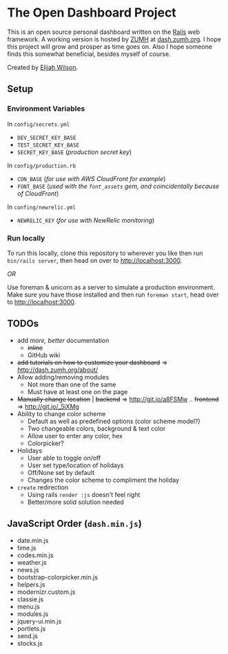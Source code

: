 # The Open Dashboard Project

This is an open source personal dashboard written on the [Rails](http://rubyonrails.org) web framework. A working version is hosted by [ZUMH](http://zumh.org) at [dash.zumh.org](http://dash.zumh.org). I hope this project will grow and prosper as time goes on. Also I hope someone finds this somewhat beneficial, besides myself of course.

Created by [Elijah Wilson](http://elijahwilson.me).

## Setup

### Environment Variables
In `config/secrets.yml`
- `DEV_SECRET_KEY_BASE`
- `TEST_SECRET_KEY_BASE`
- `SECRET_KEY_BASE` (_production secret key_)

In `config/production.rb`
- `CDN_BASE` (_for use with AWS CloudFront for example_)
- `FONT_BASE` (_used with the `font_assets` gem, and coincidentally because of CloudFront_)

In `confing/newrelic.yml`
- `NEWRELIC_KEY` (_for use with NewRelic monitoring_)

### Run locally

To run this locally, clone this repository to wherever you like then run `bin/rails server`, then head on over to [http://localhost:3000](http://localhost:3000).

_OR_

Use foreman & unicorn as a server to simulate a production environment. Make sure you have those installed and then run `foreman start`, head over to [http://localhost:3000](http://localhost:3000).

## TODOs
- add _more, better_ documentation
	- ~~inline~~
	- GitHub wiki
- ~~add tutorials on how to customize your dashboard~~ => http://dash.zumh.org/about/
- Allow adding/removing modules
	- Not more than one of the same
	- Must have at least one on the page
- ~~Manually change location~~ | ~~backend~~ => http://git.io/a8FSMw .. ~~frontend~~ => http://git.io/_5jXMg
- Ability to change color scheme
	- Default as well as predefined options (color scheme model?)
	- Two changeable colors, background & text color
	- Allow user to enter any color, hex
	- Colorpicker?
- Holidays
	- User able to toggle on/off
	- User set type/location of holidays
	- Off/None set by default
	- Changes the color scheme to compliment the holiday
- `create` redirection
	- Using rails `render :js` doesn't feel right
	- Better/more solid solution needed

## JavaScript Order (`dash.min.js`)
- date.min.js
- time.js
- codes.min.js
- weather.js
- news.js
- bootstrap-colorpicker.min.js
- helpers.js
- modernizr.custom.js
- classie.js
- menu.js
- modules.js
- jquery-ui.min.js
- portlets.js
- send.js
- stocks.js
